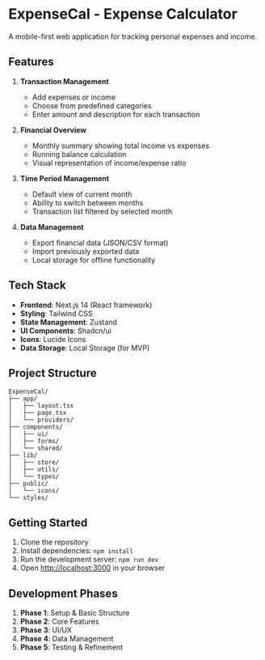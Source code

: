 # ExpenseCal - Expense Calculator

A mobile-first web application for tracking personal expenses and income.

## Features

1. **Transaction Management**
   - Add expenses or income
   - Choose from predefined categories
   - Enter amount and description for each transaction

2. **Financial Overview**
   - Monthly summary showing total income vs expenses
   - Running balance calculation
   - Visual representation of income/expense ratio

3. **Time Period Management**
   - Default view of current month
   - Ability to switch between months
   - Transaction list filtered by selected month

4. **Data Management**
   - Export financial data (JSON/CSV format)
   - Import previously exported data
   - Local storage for offline functionality

## Tech Stack

- **Frontend**: Next.js 14 (React framework)
- **Styling**: Tailwind CSS
- **State Management**: Zustand
- **UI Components**: Shadcn/ui
- **Icons**: Lucide Icons
- **Data Storage**: Local Storage (for MVP)

## Project Structure

```
ExpenseCal/
├── app/
│   ├── layout.tsx
│   ├── page.tsx
│   └── providers/
├── components/
│   ├── ui/
│   ├── forms/
│   └── shared/
├── lib/
│   ├── store/
│   ├── utils/
│   └── types/
├── public/
│   └── icons/
└── styles/
```

## Getting Started

1. Clone the repository
2. Install dependencies: `npm install`
3. Run the development server: `npm run dev`
4. Open [http://localhost:3000](http://localhost:3000) in your browser

## Development Phases

1. **Phase 1**: Setup & Basic Structure
2. **Phase 2**: Core Features
3. **Phase 3**: UI/UX
4. **Phase 4**: Data Management
5. **Phase 5**: Testing & Refinement 